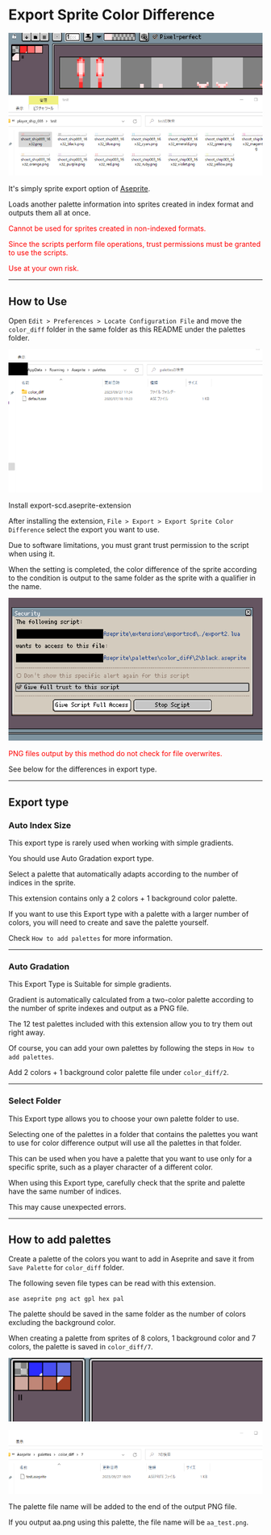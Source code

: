 # Export Sprite Color Difference

![thumb](./readmesrc/00.png)

It's simply sprite export option of [Aseprite](https://www.aseprite.org/).

Loads another palette information into sprites created in index format and outputs them all at once.

<span style="color: red; ">Cannot be used for sprites created in non-indexed formats.</span>

<span style="color: red; ">Since the scripts perform file operations, trust permissions must be granted to use the scripts.</span>

<span style="color: red; ">Use at your own risk.</span>

-----

## How to Use

Open `Edit > Preferences > Locate Configuration File` and move the `color_diff` folder in the same folder as this README under the palettes folder.

![01](./readmesrc/01.png)

Install export-scd.aseprite-extension

After installing the extension, `File > Export > Export Sprite Color Difference` select the export you want to use.

Due to software limitations, you must grant trust permission to the script when using it.

When the setting is completed, the color difference of the sprite according to the condition is output to the same folder as the sprite with a qualifier in the name.

![02](./readmesrc/02.png)

<span style="color: red; ">PNG files output by this method do not check for file overwrites.</span>

See below for the differences in export type.

-----

## Export type

### Auto Index Size
This export type is rarely used when working with simple gradients.

You should use Auto Gradation export type.

Select a palette that automatically adapts according to the number of indices in the sprite.

This extension contains only a 2 colors + 1 background color palette.

If you want to use this Export type with a palette with a larger number of colors, you will need to create and save the palette yourself.

Check `How to add palettes` for more information.

-----

### Auto Gradation
This Export Type is Suitable for simple gradients.

Gradient is automatically calculated from a two-color palette according to the number of sprite indexes and output as a PNG file.

The 12 test palettes included with this extension allow you to try them out right away.

Of course, you can add your own palettes by following the steps in `How to add palettes`.

Add 2 colors + 1 background color palette file under `color_diff/2`.

-----

### Select Folder
This Export type allows you to choose your own palette folder to use.

Selecting one of the palettes in a folder that contains the palettes you want to use for color difference output will use all the palettes in that folder.

This can be used when you have a palette that you want to use only for a specific sprite, such as a player character of a different color.

When using this Export type, carefully check that the sprite and palette have the same number of indices.

This may cause unexpected errors.

-----

## How to add palettes
Create a palette of the colors you want to add in Aseprite and save it from `Save Palette` for `color_diff` folder.

The following seven file types can be read with this extension.

``````
ase aseprite png act gpl hex pal
``````

The palette should be saved in the same folder as the number of colors excluding the background color.

When creating a palette from sprites of 8 colors, 1 background color and 7 colors, the palette is saved in `color_diff/7`.

![03](./readmesrc/03.png)

![04](./readmesrc/04.png)

The palette file name will be added to the end of the output PNG file.

If you output aa.png using this palette, the file name will be `aa_test.png`.
